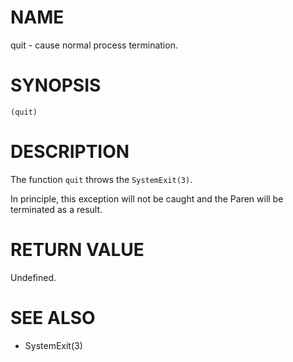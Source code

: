 # NAME
quit - cause normal process termination.

# SYNOPSIS

    (quit)

# DESCRIPTION
The function `quit` throws the `SystemExit(3)`.

In principle, this exception will not be caught and the Paren will be terminated as a result.

# RETURN VALUE
Undefined.

# SEE ALSO
- SystemExit(3)
